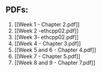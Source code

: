 ## PDFs:
1. [[Week 1 - Chapter 2.pdf]]
2. [[Week 2 -ethcpp02.pdf]]
3. [[Week 3- ethcpp02.pdf]]
4. [[Week 4 - Chapter 3.pdf]]
5. [[Week 5 and 6 - Chapter 4.pdf]]
6. [[Week 7 - Chapter 5.pdf]]
7. [[Week 8 and 9 - Chapter 7.pdf]]